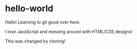 # hello-world

Hello!
Learning to git good over here.

I love JavaScript and messing around with HTML/CSS designs!

This was changed by cloning!